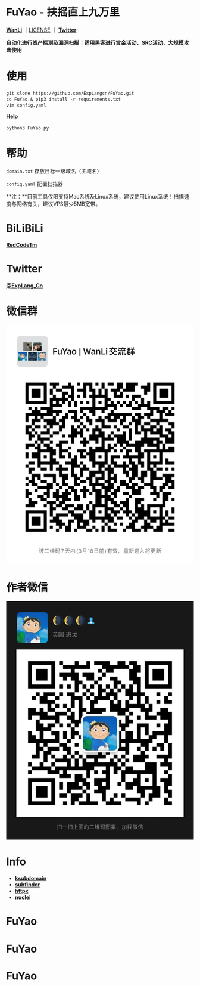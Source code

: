 # FuYao - 扶摇直上九万里

**[WanLi](https://github.com/ExpLangcn/WanLi)** ｜[LICENSE](LICENSE) ｜ **[Twitter](https://twitter.com/ExpLang_Cn)** 

**自动化进行资产探测及漏洞扫描｜适用黑客进行赏金活动、SRC活动、大规模攻击使用**

# 使用

```
git clone https://github.com/ExpLangcn/FuYao.git
cd FuYao & pip3 install -r requirements.txt
vim config.yaml
```
**[Help](https://github.com/ExpLangcn/WanLi/wiki/Help---%E5%B8%AE%E5%8A%A9)**

```
python3 FuYao.py
```
# 帮助

`domain.txt` 存放目标一级域名（主域名）

`config.yaml` 配置扫描器

**注：**目前工具仅限支持Mac系统及Linux系统，建议使用Linux系统！扫描速度与网络有关，建议VPS最少5MB宽带。

# BiLiBiLi

**[RedCodeTm](https://www.bilibili.com/)**

# Twitter

**[@ExpLang_Cn](https://twitter.com/ExpLang_Cn)**

# 微信群

![WechatIMG455.jpeg](img/WechatIMG455.jpeg)

# 作者微信

![WechatIMG408](img/WechatIMG408.jpeg)

# Info

* **[ksubdomain](https://github.com/knownsec/ksubdomain)**
* **[subfinder](https://github.com/projectdiscovery/subfinder)**
* **[httpx](https://github.com/projectdiscovery/httpx)**
* **[nuclei](https://github.com/projectdiscovery/nuclei)**
# FuYao
# FuYao
# FuYao
